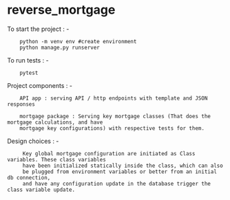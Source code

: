 # reverse_mortgage


To start the project : - 

        python -m venv env #create environment 
        python manage.py runserver


To run tests : -

        pytest


Project components : -

        API app : serving API / http endpoints with template and JSON responses

        mortgage package : Serving key mortgage classes (That does the mortgage calculations, and have 
        mortgage key configurations) with respective tests for them.  
   

   Design choices : - 
         
         Key global mortgage configuration are initiated as Class variables. These class variables 
         have been initialized statically inside the class, which can also
         be plugged from environment variables or better from an initial db connection, 
         and have any configuration update in the database trigger the class variable update.



     
